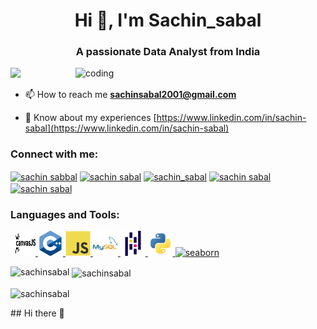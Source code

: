 <h1 align="center">Hi 👋, I'm Sachin_sabal</h1>
<h3 align="center">A passionate Data Analyst from India</h3>

<img align="right" alt="coding" width="400" scr="https://miro.medium.com/max/1400/1*g__jiesLRIfCRefVG69Pfw.gif">
<p align="left"> <img src="https://miro.medium.com/max/552/1*oeK4EpsQx8S2h5D-J-x-BQ.gif" /> </p>

- 📫 How to reach me **sachinsabal2001@gmail.com**

- 📄 Know about my experiences [https://www.linkedin.com/in/sachin-sabal](https://www.linkedin.com/in/sachin-sabal)

<h3 align="left">Connect with me:</h3>
<p align="left">
<a href="https://twitter.com/sachin sabbal" target="blank"><img align="center" src="https://raw.githubusercontent.com/rahuldkjain/github-profile-readme-generator/master/src/images/icons/Social/twitter.svg" alt="sachin sabbal" height="30" width="40" /></a>
<a href="https://linkedin.com/in/sachin sabal" target="blank"><img align="center" src="https://raw.githubusercontent.com/rahuldkjain/github-profile-readme-generator/master/src/images/icons/Social/linked-in-alt.svg" alt="sachin sabal" height="30" width="40" /></a>
<a href="https://instagram.com/sachin_sabal" target="blank"><img align="center" src="https://raw.githubusercontent.com/rahuldkjain/github-profile-readme-generator/master/src/images/icons/Social/instagram.svg" alt="sachin_sabal" height="30" width="40" /></a>
<a href="https://www.youtube.com/c/sachin sabal" target="blank"><img align="center" src="https://raw.githubusercontent.com/rahuldkjain/github-profile-readme-generator/master/src/images/icons/Social/youtube.svg" alt="sachin sabal" height="30" width="40" /></a>
<a href="https://www.leetcode.com/sachin sabal" target="blank"><img align="center" src="https://raw.githubusercontent.com/rahuldkjain/github-profile-readme-generator/master/src/images/icons/Social/leet-code.svg" alt="sachin sabal" height="30" width="40" /></a>
</p>

<h3 align="left">Languages and Tools:</h3>
<p align="left"> <a href="https://canvasjs.com" target="_blank" rel="noreferrer"> <img src="https://raw.githubusercontent.com/Hardik0307/Hardik0307/master/assets/canvasjs-charts.svg" alt="canvasjs" width="40" height="40"/> </a> <a href="https://www.w3schools.com/cpp/" target="_blank" rel="noreferrer"> <img src="https://raw.githubusercontent.com/devicons/devicon/master/icons/cplusplus/cplusplus-original.svg" alt="cplusplus" width="40" height="40"/> </a> <a href="https://developer.mozilla.org/en-US/docs/Web/JavaScript" target="_blank" rel="noreferrer"> <img src="https://raw.githubusercontent.com/devicons/devicon/master/icons/javascript/javascript-original.svg" alt="javascript" width="40" height="40"/> </a> <a href="https://www.mysql.com/" target="_blank" rel="noreferrer"> <img src="https://raw.githubusercontent.com/devicons/devicon/master/icons/mysql/mysql-original-wordmark.svg" alt="mysql" width="40" height="40"/> </a> <a href="https://pandas.pydata.org/" target="_blank" rel="noreferrer"> <img src="https://raw.githubusercontent.com/devicons/devicon/2ae2a900d2f041da66e950e4d48052658d850630/icons/pandas/pandas-original.svg" alt="pandas" width="40" height="40"/> </a> <a href="https://www.python.org" target="_blank" rel="noreferrer"> <img src="https://raw.githubusercontent.com/devicons/devicon/master/icons/python/python-original.svg" alt="python" width="40" height="40"/> </a> <a href="https://seaborn.pydata.org/" target="_blank" rel="noreferrer"> <img src="https://seaborn.pydata.org/_images/logo-mark-lightbg.svg" alt="seaborn" width="40" height="40"/> </a> </p>

<p><img align="left" src="https://github-readme-stats.vercel.app/api/top-langs?username=sachinsabal&show_icons=true&locale=en&layout=compact" alt="sachinsabal" /></p>

<p>&nbsp;<img align="center" src="https://github-readme-stats.vercel.app/api?username=sachinsabal&show_icons=true&locale=en" alt="sachinsabal" /></p>

<p><img align="center" src="https://github-readme-streak-stats.herokuapp.com/?user=sachinsabal&" alt="sachinsabal" /></p>## Hi there 👋

<!--
**Sachinsabal/Sachinsabal** is a ✨ _special_ ✨ repository because its `README.md` (this file) appears on your GitHub profile.

Here are some ideas to get you started:

- 🔭 I’m currently working on ...
- 🌱 I’m currently learning ...
- 👯 I’m looking to collaborate on ...
- 🤔 I’m looking for help with ...
- 💬 Ask me about ...
- 📫 How to reach me: ...
- 😄 Pronouns: ...
- ⚡ Fun fact: ...
-->
